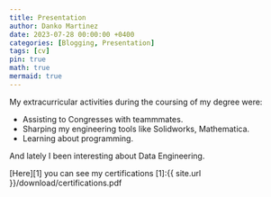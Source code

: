 ```yaml
---
title: Presentation
author: Danko Martinez
date: 2023-07-28 00:00:00 +0400
categories: [Blogging, Presentation]
tags: [cv]
pin: true
math: true
mermaid: true
---
```


My extracurricular activities during the coursing of my degree were:
- Assisting to Congresses with teammmates.
- Sharping my engineering tools like Solidworks, Mathematica. 
- Learning about programming.

And lately I been interesting about Data Engineering.


[Here][1] you can see my certifications 
[1]:{{ site.url }}/download/certifications.pdf
